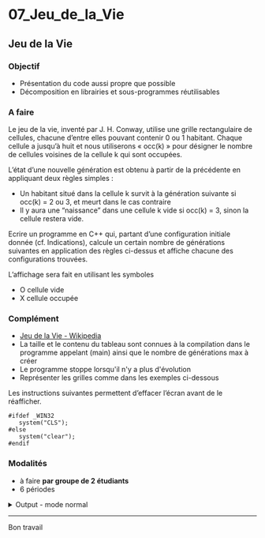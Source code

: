 # 07_Jeu_de_la_Vie
## Jeu de la Vie

### Objectif
- Présentation du code aussi propre que possible
- Décomposition en librairies et sous-programmes réutilisables

### A faire
Le jeu de la vie, inventé par J. H. Conway, utilise une grille rectangulaire de cellules, chacune d’entre elles pouvant contenir 0 ou 1 habitant.
Chaque cellule a jusqu’à huit et nous utiliserons « occ(k) » pour désigner le nombre de cellules voisines de la cellule k qui sont occupées.

L’état d’une nouvelle génération est obtenu à partir de la précédente en appliquant deux règles simples :

- Un habitant situé dans la cellule k survit à la génération suivante si occ(k) = 2 ou 3, et meurt dans le cas contraire
- Il y aura une “naissance” dans une cellule k vide si occ(k) = 3, sinon la cellule restera vide.

Ecrire un programme en C++ qui, partant d’une configuration initiale donnée (cf. Indications), calcule un certain nombre de générations suivantes en application des règles ci-dessus et affiche chacune des configurations trouvées.

L’affichage sera fait en utilisant les symboles

- O cellule vide
- X cellule occupée

### Complément

- [Jeu de la Vie - Wikipedia](https://fr.wikipedia.org/wiki/Jeu_de_la_vie)
- La taille et le contenu du tableau sont connues à la compilation dans le programme appelant (main) ainsi que le nombre de générations max à créer
- Le programme stoppe lorsqu'il n'y a plus d'évolution
- Représenter les grilles comme dans les exemples ci-dessous

Les instructions suivantes permettent d’effacer l’écran avant de le réafficher.

~~~
#ifdef _WIN32
   system("CLS");
#else
   system("clear");
#endif
~~~


### Modalités
- à faire **par groupe de 2 étudiants**
- 6 périodes

<details>
<summary>Output - mode normal</summary>

~~~
Ce programme ...

------------------------------
         GENRATION NO 0
------------------------------
     0  1  2  3  4  5  6  7  8
  0  .  .  .  .  .  .  .  .  .
  1  .  .  .  .  .  .  .  .  .
  2  .  .  .  X  X  X  .  .  .
  3  .  .  .  .  X  .  .  .  .
  4  .  .  .  .  X  .  .  .  .
  5  .  .  .  .  X  .  .  .  .
  6  .  .  .  .  .  .  .  .  .
  7  .  .  .  .  .  .  .  .  .
  8  .  .  .  .  .  .  .  .  .

------------------------------
         GENRATION NO 1
------------------------------
     0  1  2  3  4  5  6  7  8
  0  .  .  .  .  .  .  .  .  .
  1  .  .  .  .  X  .  .  .  .
  2  .  .  .  X  X  X  .  .  .
  3  .  .  .  .  .  .  .  .  .
  4  .  .  .  X  X  X  .  .  .
  5  .  .  .  .  .  .  .  .  .
  6  .  .  .  .  .  .  .  .  .
  7  .  .  .  .  .  .  .  .  .
  8  .  .  .  .  .  .  .  .  .

------------------------------
         GENRATION NO 2
------------------------------
     0  1  2  3  4  5  6  7  8
  0  .  .  .  .  .  .  .  .  .
  1  .  .  .  X  X  X  .  .  .
  2  .  .  .  X  X  X  .  .  .
  3  .  .  .  .  .  .  .  .  .
  4  .  .  .  .  X  .  .  .  .
  5  .  .  .  .  X  .  .  .  .
  6  .  .  .  .  .  .  .  .  .
  7  .  .  .  .  .  .  .  .  .
  8  .  .  .  .  .  .  .  .  .

------------------------------
         GENRATION NO 3
------------------------------
     0  1  2  3  4  5  6  7  8
  0  .  .  .  .  X  .  .  .  .
  1  .  .  .  X  .  X  .  .  .
  2  .  .  .  X  .  X  .  .  .
  3  .  .  .  X  .  X  .  .  .
  4  .  .  .  .  .  .  .  .  .
  5  .  .  .  .  .  .  .  .  .
  6  .  .  .  .  .  .  .  .  .
  7  .  .  .  .  .  .  .  .  .
  8  .  .  .  .  .  .  .  .  .

------------------------------
         GENRATION NO 4
------------------------------
     0  1  2  3  4  5  6  7  8
  0  .  .  .  .  X  .  .  .  .
  1  .  .  .  X  .  X  .  .  .
  2  .  .  X  X  .  X  X  .  .
  3  .  .  .  .  .  .  .  .  .
  4  .  .  .  .  .  .  .  .  .
  5  .  .  .  .  .  .  .  .  .
  6  .  .  .  .  .  .  .  .  .
  7  .  .  .  .  .  .  .  .  .
  8  .  .  .  .  .  .  .  .  .

------------------------------
         GENRATION NO 5
------------------------------
     0  1  2  3  4  5  6  7  8
  0  .  .  .  .  X  .  .  .  .
  1  .  .  X  X  .  X  X  .  .
  2  .  .  X  X  .  X  X  .  .
  3  .  .  .  .  .  .  .  .  .
  4  .  .  .  .  .  .  .  .  .
  5  .  .  .  .  .  .  .  .  .
  6  .  .  .  .  .  .  .  .  .
  7  .  .  .  .  .  .  .  .  .
  8  .  .  .  .  .  .  .  .  .

------------------------------
         GENRATION NO 6
------------------------------
     0  1  2  3  4  5  6  7  8
  0  .  .  .  X  X  X  .  .  .
  1  .  .  X  .  .  .  X  .  .
  2  .  .  X  X  .  X  X  .  .
  3  .  .  .  .  .  .  .  .  .
  4  .  .  .  .  .  .  .  .  .
  5  .  .  .  .  .  .  .  .  .
  6  .  .  .  .  .  .  .  .  .
  7  .  .  .  .  .  .  .  .  .
  8  .  .  .  .  .  .  .  .  .
~~~
</details>

---
Bon travail
